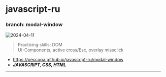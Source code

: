# javascript-ru
### branch: modal-window
![2024-04-11](https://github.com/Peccopa/javascript-ru/assets/119999253/24641a55-a635-42d1-a9aa-6ad0ac9087e2)
>Practicing skills: DOM  
>UI-Components, active cross/Esc, overlay missclick
- https://peccopa.github.io/javascript-ru/modal-window
- ***JAVASCRIPT, CSS, HTML***
___
